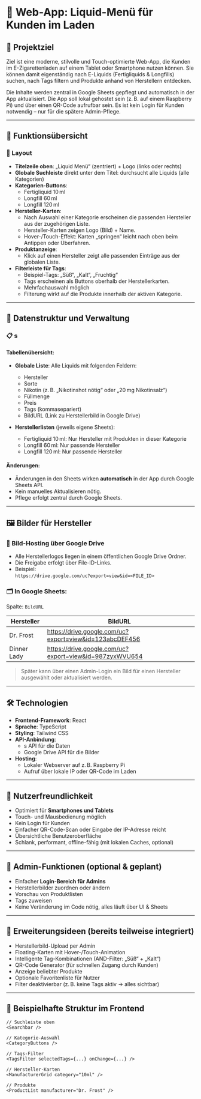 # 📱 Web-App: Liquid-Menü für Kunden im Laden

## 🎯 Projektziel

Ziel ist eine moderne, stilvolle und Touch-optimierte Web-App, die Kunden im E-Zigarettenladen auf einem Tablet oder Smartphone nutzen können. Sie können damit eigenständig nach E-Liquids (Fertigliquids & Longfills) suchen, nach Tags filtern und Produkte anhand von Herstellern entdecken.

Die Inhalte werden zentral in Google Sheets gepflegt und automatisch in der App aktualisiert. Die App soll lokal gehostet sein (z. B. auf einem Raspberry Pi) und über einen QR-Code aufrufbar sein. Es ist kein Login für Kunden notwendig – nur für die spätere Admin-Pflege.

---

## 🧩 Funktionsübersicht

### 📌 Layout

- **Titelzeile oben**: „Liquid Menü“ (zentriert) + Logo (links oder rechts)
- **Globale Suchleiste** direkt unter dem Titel: durchsucht alle Liquids (alle Kategorien)
- **Kategorien-Buttons**:
  - Fertigliquid 10 ml
  - Longfill 60 ml
  - Longfill 120 ml
- **Hersteller-Karten**:
  - Nach Auswahl einer Kategorie erscheinen die passenden Hersteller aus der zugehörigen Liste.
  - Hersteller-Karten zeigen Logo (Bild) + Name.
  - Hover-/Touch-Effekt: Karten „springen“ leicht nach oben beim Antippen oder Überfahren.
- **Produktanzeige**:
  - Klick auf einen Hersteller zeigt alle passenden Einträge aus der globalen Liste.
- **Filterleiste für Tags**:
  - Beispiel-Tags: „Süß“, „Kalt“, „Fruchtig“
  - Tags erscheinen als Buttons oberhalb der Herstellerkarten.
  - Mehrfachauswahl möglich
  - Filterung wirkt auf die Produkte innerhalb der aktiven Kategorie.

---

## 🔧 Datenstruktur und Verwaltung

### 📋 s

#### Tabellenübersicht:

- **Globale Liste**: Alle Liquids mit folgenden Feldern:
  - Hersteller
  - Sorte
  - Nikotin (z. B. „Nikotinshot nötig“ oder „20 mg Nikotinsalz“)
  - Füllmenge
  - Preis
  - Tags (kommasepariert)
  - BildURL (Link zu Herstellerbild in Google Drive)

- **Herstellerlisten** (jeweils eigene Sheets):
  - Fertigliquid 10 ml: Nur Hersteller mit Produkten in dieser Kategorie
  - Longfill 60 ml: Nur passende Hersteller
  - Longfill 120 ml: Nur passende Hersteller

#### Änderungen:

- Änderungen in den Sheets wirken **automatisch** in der App durch Google Sheets API.
- Kein manuelles Aktualisieren nötig.
- Pflege erfolgt zentral durch Google Sheets.

---

## 🖼️ Bilder für Hersteller

### 📁 Bild-Hosting über Google Drive

- Alle Herstellerlogos liegen in einem öffentlichen Google Drive Ordner.
- Die Freigabe erfolgt über File-ID-Links.
- Beispiel:  
  `https://drive.google.com/uc?export=view&id=<FILE_ID>`

### 🗂️ In Google Sheets:

Spalte: `BildURL`

| Hersteller     | BildURL                                                   |
|----------------|------------------------------------------------------------|
| Dr. Frost      | https://drive.google.com/uc?export=view&id=123abcDEF456    |
| Dinner Lady    | https://drive.google.com/uc?export=view&id=987zyxWVU654    |

> Später kann über einen Admin-Login ein Bild für einen Hersteller ausgewählt oder aktualisiert werden.

---

## 🛠️ Technologien

- **Frontend-Framework**: React
- **Sprache**: TypeScript
- **Styling**: Tailwind CSS
- **API-Anbindung**:
  - s API für die Daten
  - Google Drive API für die Bilder
- **Hosting**:
  - Lokaler Webserver auf z. B. Raspberry Pi
  - Aufruf über lokale IP oder QR-Code im Laden

---

## 📱 Nutzerfreundlichkeit

- Optimiert für **Smartphones und Tablets**
- Touch- und Mausbedienung möglich
- Kein Login für Kunden
- Einfacher QR-Code-Scan oder Eingabe der IP-Adresse reicht
- Übersichtliche Benutzeroberfläche
- Schlank, performant, offline-fähig (mit lokalen Caches, optional)

---

## 🔐 Admin-Funktionen (optional & geplant)

- Einfacher **Login-Bereich für Admins**
- Herstellerbilder zuordnen oder ändern
- Vorschau von Produktlisten
- Tags zuweisen
- Keine Veränderung im Code nötig, alles läuft über UI & Sheets

---

## 🧠 Erweiterungsideen (bereits teilweise integriert)

- Herstellerbild-Upload per Admin
- Floating-Karten mit Hover-/Touch-Animation
- Intelligente Tag-Kombinationen (AND-Filter: „Süß“ + „Kalt“)
- QR-Code Generator (für schnellen Zugang durch Kunden)
- Anzeige beliebter Produkte
- Optionale Favoritenliste für Nutzer
- Filter deaktivierbar (z. B. keine Tags aktiv → alles sichtbar)

---

## 📌 Beispielhafte Struktur im Frontend

```tsx
// Suchleiste oben
<Searchbar />

// Kategorie-Auswahl
<CategoryButtons />

// Tags-Filter
<TagsFilter selectedTags={...} onChange={...} />

// Hersteller-Karten
<ManufacturerGrid category="10ml" />

// Produkte
<ProductList manufacturer="Dr. Frost" />
```
